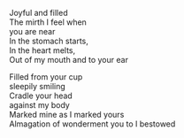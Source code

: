 Joyful and filled  
The mirth I feel when  
you are near  
In the stomach starts,  
In the heart melts,  
Out of my mouth and to your ear  

Filled from your cup  
sleepily smiling  
Cradle your head  
against my body  
Marked mine as I marked yours  
Almagation of wonderment you to I bestowed
